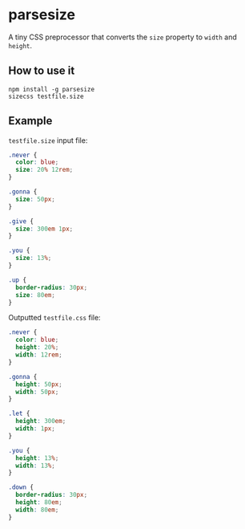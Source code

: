 # parsesize

A tiny CSS preprocessor that converts the `size` property to `width` and `height`.

## How to use it

```
npm install -g parsesize
sizecss testfile.size
```

## Example

`testfile.size` input file:

```css
.never {
  color: blue;
  size: 20% 12rem;
}

.gonna {
  size: 50px;
}

.give {
  size: 300em 1px;
}

.you {
  size: 13%;
}

.up {
  border-radius: 30px;
  size: 80em;
}
```

Outputted `testfile.css` file:

```css
.never {
  color: blue;
  height: 20%;
  width: 12rem;
}

.gonna {
  height: 50px;
  width: 50px;
}

.let {
  height: 300em;
  width: 1px;
}

.you {
  height: 13%;
  width: 13%;
}

.down {
  border-radius: 30px;
  height: 80em;
  width: 80em;
}
```
